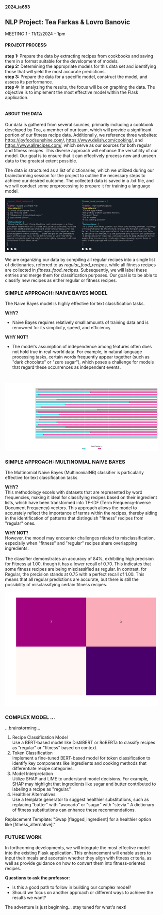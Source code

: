 #### 2024_ia653 
## NLP Project: Tea Farkas & Lovro Banovic

MEETING 1 - 11/12/2024 - 1pm
</br>
#### PROJECT PROCESS:
**step 1:** Prepare the data by extracting recipes from cookbooks and saving them in a format suitable for the development of models.</br>
**step 2:** Determining the appropriate models for this data set and identifying those that will yield the most accurate predictions.</br>
**step 3:** Prepare the data for a specific model, construct the model, and assess its performance.</br>
**step 4:** In analyzing the results, the focus will be on graphing the data. The objective is to implement the most effective model within the Flask application.</br>
</br>

#### ABOUT THE DATA
Our data is gathered from several sources, primarily including a cookbook developed by Tea, a member of our team, which will provide a significant portion of our fitness recipe data. Additionally, we reference three websites: https://joyfoodsunshine.com/, https://www.delish.com/cooking/, and https://www.allrecipes.com/, which serve as our sources for both regular and fitness recipes. This diverse approach will enhance the versatility of our model. Our goal is to ensure that it can effectively process new and unseen data to the greatest extent possible.

The data is structured as a list of dictionaries, which we utilized during our brainstorming session for the project to outline the necessary steps to achieve our desired outcome. 
The collected data is saved in a .txt file, and we will conduct some preprocessing to prepare it for training a language model.
</br>

![Dataset Sample](media/dataset.png)

We are organizing our data by compiling all regular recipes into a single list of dictionaries, referred to as *regular_food_recipes*, while all fitness recipes are collected in *fitness_food_recipes*. Subsequently, we will label these entries and merge them for classification purposes. Our goal is to be able to classify new recipes as either regular or fitness recipes.

### SIMPLE APPROACH: NAIVE BAYES MODEL
The Naive Bayes model is highly effective for text classification tasks.

**WHY?**
- Naive Bayes requires relatively small amounts of training data and is renowned for its simplicity, speed, and efficiency.


**WHY NOT?**
- The model's assumption of independence among features often does not hold true in real-world data. For example, in natural language processing tasks, certain words frequently appear together (such as "dark chocolate" or "zero sugar"), which poses a challenge for models that regard these occurrences as independent events.
</br>

![Predicted Class Probabilities for Test Recipes](media/naiveBayes_graph1.png)

### SIMPLE APPROACH: MULTINOMIAL NAIVE BAYES

The Multinomial Naive Bayes (MultinomialNB) classifier is particularly effective for text classification tasks.

**WHY?**  
This methodology excels with datasets that are represented by word frequencies, making it ideal for classifying recipes based on their ingredient lists, which have been transformed into TF-IDF (Term Frequency-Inverse Document Frequency) vectors. This approach allows the model to accurately reflect the importance of terms within the recipes, thereby aiding in the identification of patterns that distinguish "fitness" recipes from "regular" ones.

**WHY NOT?**  
However, the model may encounter challenges related to misclassification, especially when "fitness" and "regular" recipes share overlapping ingredients.
</br>
</br>
The classifier demonstrates an accuracy of 84%, exhibiting high precision for Fitness at 1.00, though it has a lower recall of 0.70. This indicates that some fitness recipes are being misclassified as regular. In contrast, for Regular, the precision stands at 0.75 with a perfect recall of 1.00. This means that all regular predictions are accurate, but there is still the possibility of misclassifying certain fitness recipes.
</br>

![Confusion Matrix for Recipe Classifier](media/confusionMatrix_graph2.png)


### COMPLEX MODEL ...
...brainstorming...

1. Recipe Classification Model</br> 
Use a BERT-based model like DistilBERT or RoBERTa to classify recipes as "regular" or "fitness" based on context.  
2. Token Classification</br>
Implement a fine-tuned BERT-based model for token classification to identify key components like ingredients and cooking methods that differentiate recipe categories.  
3. Model Interpretation</br>
Utilize SHAP and LIME to understand model decisions. For example, SHAP may highlight that ingredients like sugar and butter contributed to labeling a recipe as "regular."  
4. Healthier Alternatives</br>
Use a template generator to suggest healthier substitutions, such as replacing "butter" with "avocado" or "sugar" with "stevia." A dictionary of fitness substitutions can enhance these recommendations.

Replacement Template: "Swap [flagged_ingredient] for a healthier option like [fitness_alternative]."


### FUTURE WORK  
In forthcoming developments, we will integrate the most effective model into the existing Flask application. This enhancement will enable users to input their meals and ascertain whether they align with fitness criteria, as well as provide guidance on how to convert them into fitness-oriented recipes.
</br>


**Questions to ask the professor:**
- Is this a good path to follow in building our complex model? 
- Should we focus on another approach or different ways to achieve the results we want?

The adventure is just beginning... stay tuned for what's next!